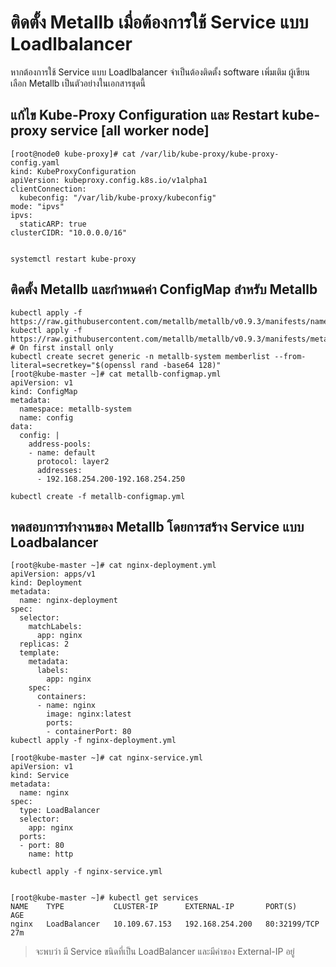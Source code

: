 # ติดตั้ง Metallb เมื่อต้องการใช้ Service แบบ Loadlbalancer
หากต้องการใช้ Service แบบ Loadlbalancer จำเป็นต้องติดตั้ง software เพิ่มเติม ผู้เขียนเลือก Metallb เป็นตัวอย่างในเอกสารชุดนี้
## แก้ไข Kube-Proxy Configuration และ Restart kube-proxy service [all worker node]
```
[root@node0 kube-proxy]# cat /var/lib/kube-proxy/kube-proxy-config.yaml
kind: KubeProxyConfiguration
apiVersion: kubeproxy.config.k8s.io/v1alpha1
clientConnection:
  kubeconfig: "/var/lib/kube-proxy/kubeconfig"
mode: "ipvs"
ipvs:
  staticARP: true
clusterCIDR: "10.0.0.0/16"


systemctl restart kube-proxy
```
## ติดตั้ง Metallb และกำหนดค่า ConfigMap สำหรับ Metallb
```
kubectl apply -f https://raw.githubusercontent.com/metallb/metallb/v0.9.3/manifests/namespace.yaml
kubectl apply -f https://raw.githubusercontent.com/metallb/metallb/v0.9.3/manifests/metallb.yaml
# On first install only
kubectl create secret generic -n metallb-system memberlist --from-literal=secretkey="$(openssl rand -base64 128)"
[root@kube-master ~]# cat metallb-configmap.yml
apiVersion: v1
kind: ConfigMap
metadata:
  namespace: metallb-system
  name: config
data:
  config: |
    address-pools:
    - name: default
      protocol: layer2
      addresses:
      - 192.168.254.200-192.168.254.250

kubectl create -f metallb-configmap.yml
```
## ทดสอบการทำงานของ Metallb โดยการสร้าง Service แบบ Loadbalancer
```
[root@kube-master ~]# cat nginx-deployment.yml
apiVersion: apps/v1
kind: Deployment
metadata:
  name: nginx-deployment
spec:
  selector:
    matchLabels:
      app: nginx
  replicas: 2
  template:
    metadata:
      labels:
        app: nginx
    spec:
      containers:
      - name: nginx
        image: nginx:latest
        ports:
        - containerPort: 80
kubectl apply -f nginx-deployment.yml

[root@kube-master ~]# cat nginx-service.yml
apiVersion: v1
kind: Service
metadata:
  name: nginx
spec:
  type: LoadBalancer
  selector:
    app: nginx
  ports:
  - port: 80
    name: http

kubectl apply -f nginx-service.yml


[root@kube-master ~]# kubectl get services
NAME    TYPE           CLUSTER-IP      EXTERNAL-IP       PORT(S)        AGE
nginx   LoadBalancer   10.109.67.153   192.168.254.200   80:32199/TCP   27m
```
> จะพบว่า มี Service ขนิดที่เป็น LoadBalancer และมีค่าของ External-IP อยู่
